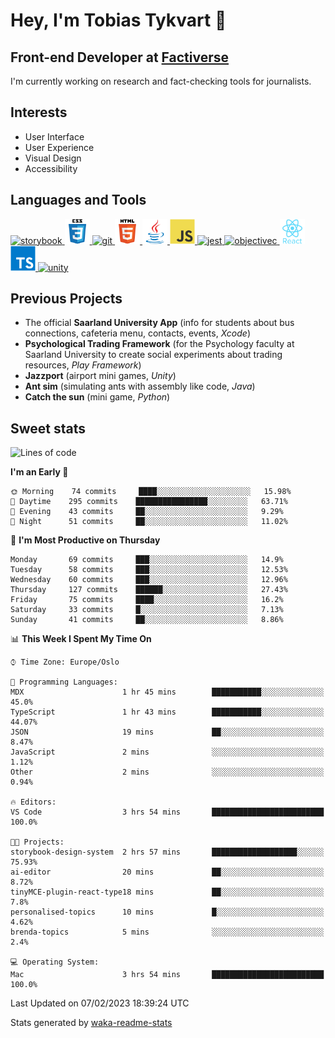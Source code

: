 # Hey, I'm Tobias Tykvart 🦉

## Front-end Developer at [Factiverse](https://www.factiverse.no/)

I'm currently working on research and fact-checking tools for journalists.

## Interests

- User Interface
- User Experience
- Visual Design
- Accessibility

## Languages and Tools

<!-- https://devicon.dev/ -->
<p align="left"> <a href="https://storybook.js.org/" target="_blank" rel="noreferrer"> <img src="https://cdn.jsdelivr.net/gh/devicons/devicon/icons/storybook/storybook-original.svg" alt="storybook" width="40" height="40"/> </a> <a href="https://www.w3schools.com/css/" target="_blank" rel="noreferrer"> <img src="https://raw.githubusercontent.com/devicons/devicon/master/icons/css3/css3-original-wordmark.svg" alt="css3" width="40" height="40"/> </a> <a href="https://git-scm.com/" target="_blank" rel="noreferrer"> <img src="https://www.vectorlogo.zone/logos/git-scm/git-scm-icon.svg" alt="git" width="40" height="40"/> </a> <a href="https://www.w3.org/html/" target="_blank" rel="noreferrer"> <img src="https://raw.githubusercontent.com/devicons/devicon/master/icons/html5/html5-original-wordmark.svg" alt="html5" width="40" height="40"/> </a> <a href="https://www.java.com" target="_blank" rel="noreferrer"> <img src="https://raw.githubusercontent.com/devicons/devicon/master/icons/java/java-original.svg" alt="java" width="40" height="40"/> </a> <a href="https://developer.mozilla.org/en-US/docs/Web/JavaScript" target="_blank" rel="noreferrer"> <img src="https://raw.githubusercontent.com/devicons/devicon/master/icons/javascript/javascript-original.svg" alt="javascript" width="40" height="40"/> </a> <a href="https://jestjs.io" target="_blank" rel="noreferrer"> <img src="https://www.vectorlogo.zone/logos/jestjsio/jestjsio-icon.svg" alt="jest" width="40" height="40"/> </a> <a href="https://developer.apple.com/library/archive/documentation/Cocoa/Conceptual/ProgrammingWithObjectiveC/Introduction/Introduction.html" target="_blank" rel="noreferrer"> <img src="https://www.vectorlogo.zone/logos/apple_objectivec/apple_objectivec-icon.svg" alt="objectivec" width="40" height="40"/> </a> <a href="https://reactjs.org/" target="_blank" rel="noreferrer"> <img src="https://raw.githubusercontent.com/devicons/devicon/master/icons/react/react-original-wordmark.svg" alt="react" width="40" height="40"/> </a> <a href="https://www.typescriptlang.org/" target="_blank" rel="noreferrer"> <img src="https://raw.githubusercontent.com/devicons/devicon/master/icons/typescript/typescript-original.svg" alt="typescript" width="40" height="40"/> </a> <a href="https://unity.com/" target="_blank" rel="noreferrer"> <img src="https://www.vectorlogo.zone/logos/unity3d/unity3d-icon.svg" alt="unity" width="40" height="40"/> </a> </p>

## Previous Projects

- The official **Saarland University App** (info for students about bus connections, cafeteria menu, contacts, events, _Xcode_)
- **Psychological Trading Framework** (for the Psychology faculty at Saarland University to create social experiments about trading resources, _Play Framework_)
- **Jazzport** (airport mini games, _Unity_)
- **Ant sim** (simulating ants with assembly like code, _Java_)
- **Catch the sun** (mini game, _Python_)

## Sweet stats

<!--START_SECTION:waka-->
![Lines of code](https://img.shields.io/badge/From%20Hello%20World%20I%27ve%20Written-159%20Thousand%20lines%20of%20code-blue)

**I'm an Early 🐤** 

```text
🌞 Morning    74 commits     ████░░░░░░░░░░░░░░░░░░░░░   15.98% 
🌆 Daytime    295 commits    ████████████████░░░░░░░░░   63.71% 
🌃 Evening    43 commits     ██░░░░░░░░░░░░░░░░░░░░░░░   9.29% 
🌙 Night      51 commits     ██░░░░░░░░░░░░░░░░░░░░░░░   11.02%

```
📅 **I'm Most Productive on Thursday** 

```text
Monday       69 commits     ███░░░░░░░░░░░░░░░░░░░░░░   14.9% 
Tuesday      58 commits     ███░░░░░░░░░░░░░░░░░░░░░░   12.53% 
Wednesday    60 commits     ███░░░░░░░░░░░░░░░░░░░░░░   12.96% 
Thursday     127 commits    ██████░░░░░░░░░░░░░░░░░░░   27.43% 
Friday       75 commits     ████░░░░░░░░░░░░░░░░░░░░░   16.2% 
Saturday     33 commits     █░░░░░░░░░░░░░░░░░░░░░░░░   7.13% 
Sunday       41 commits     ██░░░░░░░░░░░░░░░░░░░░░░░   8.86%

```


📊 **This Week I Spent My Time On** 

```text
⌚︎ Time Zone: Europe/Oslo

💬 Programming Languages: 
MDX                      1 hr 45 mins        ███████████░░░░░░░░░░░░░░   45.0% 
TypeScript               1 hr 43 mins        ███████████░░░░░░░░░░░░░░   44.07% 
JSON                     19 mins             ██░░░░░░░░░░░░░░░░░░░░░░░   8.47% 
JavaScript               2 mins              ░░░░░░░░░░░░░░░░░░░░░░░░░   1.12% 
Other                    2 mins              ░░░░░░░░░░░░░░░░░░░░░░░░░   0.94%

🔥 Editors: 
VS Code                  3 hrs 54 mins       █████████████████████████   100.0%

🐱‍💻 Projects: 
storybook-design-system  2 hrs 57 mins       ███████████████████░░░░░░   75.93% 
ai-editor                20 mins             ██░░░░░░░░░░░░░░░░░░░░░░░   8.72% 
tinyMCE-plugin-react-type18 mins             ██░░░░░░░░░░░░░░░░░░░░░░░   7.8% 
personalised-topics      10 mins             █░░░░░░░░░░░░░░░░░░░░░░░░   4.62% 
brenda-topics            5 mins              ░░░░░░░░░░░░░░░░░░░░░░░░░   2.4%

💻 Operating System: 
Mac                      3 hrs 54 mins       █████████████████████████   100.0%

```


 Last Updated on 07/02/2023 18:39:24 UTC
<!--END_SECTION:waka-->

Stats generated by [waka-readme-stats](https://github.com/anmol098/waka-readme-stats)
